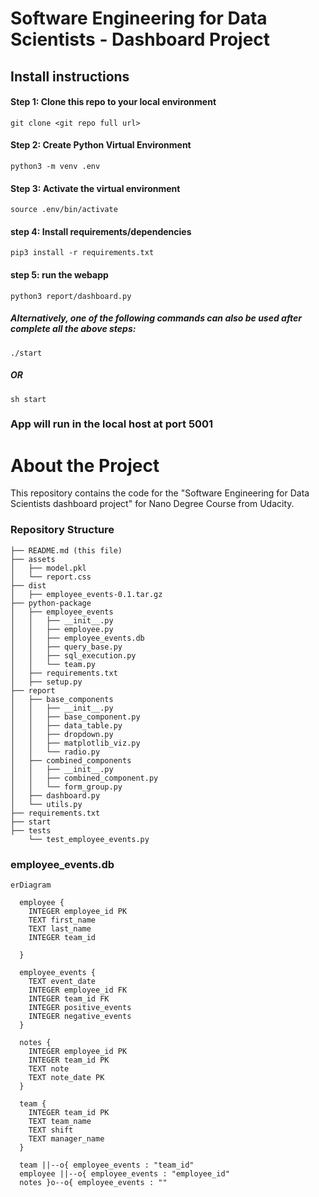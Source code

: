 # Software Engineering for Data Scientists - Dashboard Project

## Install instructions

#### Step 1: Clone this repo to your local environment 
```
git clone <git repo full url>
```
#### Step 2: Create Python Virtual Environment
```
python3 -m venv .env
```
#### Step 3: Activate the virtual environment
```
source .env/bin/activate
```
#### step 4: Install requirements/dependencies
```
pip3 install -r requirements.txt
```
#### step 5: run the webapp 
```
python3 report/dashboard.py
```
##### Alternatively, one of the following commands can also be used after complete all the above steps:
```
./start
```
##### OR
```
sh start
```
### App will run in the local host at port 5001


# About the Project
This repository contains the code for the "Software Engineering for Data Scientists dashboard project" for Nano Degree Course from Udacity.

### Repository Structure
```
├── README.md (this file)
├── assets
│   ├── model.pkl
│   └── report.css
├── dist
│   ├── employee_events-0.1.tar.gz
├── python-package
│   ├── employee_events
│   │   ├── __init__.py
│   │   ├── employee.py
│   │   ├── employee_events.db
│   │   ├── query_base.py
│   │   ├── sql_execution.py
│   │   └── team.py
│   ├── requirements.txt
│   ├── setup.py
├── report
│   ├── base_components
│   │   ├── __init__.py
│   │   ├── base_component.py
│   │   ├── data_table.py
│   │   ├── dropdown.py
│   │   ├── matplotlib_viz.py
│   │   └── radio.py 
│   ├── combined_components
│   │   ├── __init__.py
│   │   ├── combined_component.py
│   │   └── form_group.py
│   ├── dashboard.py
│   └── utils.py
├── requirements.txt
├── start
├── tests
    └── test_employee_events.py
```

### employee_events.db

```mermaid
erDiagram

  employee {
    INTEGER employee_id PK
    TEXT first_name
    TEXT last_name
    INTEGER team_id
    
  }

  employee_events {
    TEXT event_date
    INTEGER employee_id FK
    INTEGER team_id FK
    INTEGER positive_events
    INTEGER negative_events
  }

  notes {
    INTEGER employee_id PK
    INTEGER team_id PK
    TEXT note
    TEXT note_date PK
  }

  team {
    INTEGER team_id PK
    TEXT team_name
    TEXT shift
    TEXT manager_name
  }

  team ||--o{ employee_events : "team_id"
  employee ||--o{ employee_events : "employee_id"
  notes }o--o{ employee_events : ""
```
